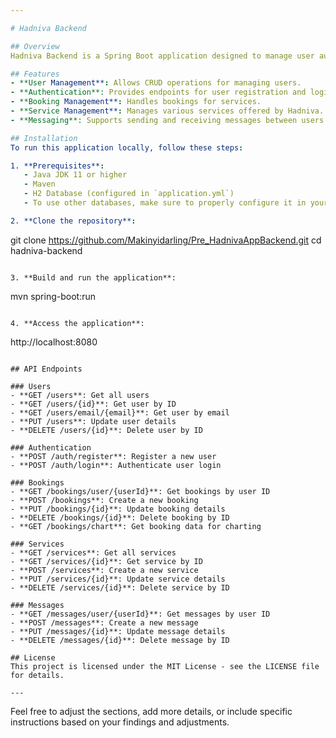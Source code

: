 ```yaml
---

# Hadniva Backend

## Overview
Hadniva Backend is a Spring Boot application designed to manage user authentication, bookings, services, and messages for the Hadniva platform.

## Features
- **User Management**: Allows CRUD operations for managing users.
- **Authentication**: Provides endpoints for user registration and login.
- **Booking Management**: Handles bookings for services.
- **Service Management**: Manages various services offered by Hadniva.
- **Messaging**: Supports sending and receiving messages between users.

## Installation
To run this application locally, follow these steps:

1. **Prerequisites**:
   - Java JDK 11 or higher
   - Maven
   - H2 Database (configured in `application.yml`)
   - To use other databases, make sure to properly configure it in your application.properties or  yml 🍠 

2. **Clone the repository**:
   ```
   git clone https://github.com/Makinyidarling/Pre_HadnivaAppBackend.git
   cd hadniva-backend
   ```

3. **Build and run the application**:
   ```
   mvn spring-boot:run
   ```

4. **Access the application**:
   ```
   http://localhost:8080
   ```

## API Endpoints

### Users
- **GET /users**: Get all users
- **GET /users/{id}**: Get user by ID
- **GET /users/email/{email}**: Get user by email
- **PUT /users**: Update user details
- **DELETE /users/{id}**: Delete user by ID

### Authentication
- **POST /auth/register**: Register a new user
- **POST /auth/login**: Authenticate user login

### Bookings
- **GET /bookings/user/{userId}**: Get bookings by user ID
- **POST /bookings**: Create a new booking
- **PUT /bookings/{id}**: Update booking details
- **DELETE /bookings/{id}**: Delete booking by ID
- **GET /bookings/chart**: Get booking data for charting

### Services
- **GET /services**: Get all services
- **GET /services/{id}**: Get service by ID
- **POST /services**: Create a new service
- **PUT /services/{id}**: Update service details
- **DELETE /services/{id}**: Delete service by ID

### Messages
- **GET /messages/user/{userId}**: Get messages by user ID
- **POST /messages**: Create a new message
- **PUT /messages/{id}**: Update message details
- **DELETE /messages/{id}**: Delete message by ID

## License
This project is licensed under the MIT License - see the LICENSE file for details.

---
```


Feel free to adjust the sections, add more details, or include specific instructions based on your findings and adjustments.
